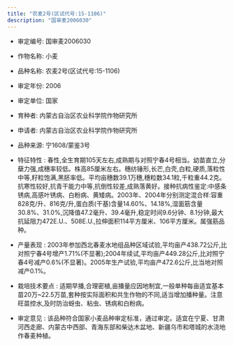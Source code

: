 ```yaml
---
title: "农麦2号(区试代号:15-1106)"
description: "国审麦2006030"
---
```

* 审定编号:  国审麦2006030

*  作物名称:  小麦

*  品种名称:  农麦2号(区试代号:15-1106)

*  审定年份:  2006

*  审定单位:  国家

* 育种者:  内蒙古自治区农业科学院作物研究所

*  申请者:  内蒙古自治区农业科学院作物研究所

*  品种来源:  宁1608/蒙鉴3号

*  特征特性 : 
春性,全生育期105天左右,成熟期与对照宁春4号相当。幼苗直立,分蘖力强,成穗率较低。株高85厘米左右。穗纺锤形,长芒,白壳,白粒,硬质,落粒性中等,籽粒饱满,黑胚率低。平均亩穗数39.1万穗,穗粒数34.1粒,千粒重44.2克。抗寒性较好,抗青干能力中等,抗倒性较差,成熟落黄好。接种抗病性鉴定:中感条锈病,高感叶锈病、白粉病、黄矮病。2003年、2004年分别测定混合样:容重828克/升、816克/升,蛋白质(干基)含量14.60%、14.18%,湿面筋含量30.8%、31.0%,沉降值47.2毫升、39.4毫升,稳定时间9.6分钟、8.1分钟,最大抗延阻力472E.U.、508E.U.,拉伸面积114平方厘米、106平方厘米。属强筋品种。
 
*  产量表现 : 
2003年参加西北春麦水地组品种区域试验,平均亩产438.72公斤,比对照宁春4号增产1.71%(不显著);2004年续试,平均亩产449.28公斤,比对照宁春4号减产0.6%(不显著)。2005年生产试验,平均亩产472.6公斤,比当地对照减产0.1%。

*  栽培技术要点 : 
适期早播,合理密植,亩播量应因地制宜,一般单种每亩适宜基本苗20万~22.5万苗,套种按实际面积和共生作物的不同,适当增加播种量。注意旺苗控水,及时防治蚜虫、粘虫、锈病和白粉病。

*  审定意见 : 
该品种符合国家小麦品种审定标准，通过审定。适宜在宁夏、甘肃河西走廊、内蒙古中西部、青海东部和柴达木盆地、新疆乌市和塔城的水浇地作春麦种植。

